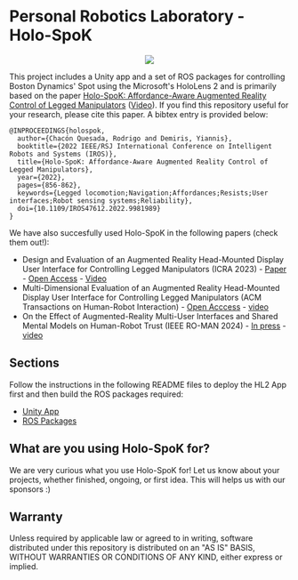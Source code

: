 # Personal Robotics Laboratory - Holo-SpoK

<div style="text-align: center;">

![](media/main.gif)

</div>

This project includes a Unity app and a set of ROS packages for controlling Boston Dynamics' Spot using the Microsoft's HoloLens 2 and is primarily based on the paper [Holo-SpoK: Affordance-Aware Augmented Reality Control of Legged Manipulators](https://doi.org/10.1109/IROS47612.2022.9981989) ([Video](https://www.youtube.com/watch?v=IKRCgP6j_PU)). If you find this repository useful for your research, please cite this paper. A bibtex entry is provided below:

```
@INPROCEEDINGS{holospok,
  author={Chacón Quesada, Rodrigo and Demiris, Yiannis},
  booktitle={2022 IEEE/RSJ International Conference on Intelligent Robots and Systems (IROS)}, 
  title={Holo-SpoK: Affordance-Aware Augmented Reality Control of Legged Manipulators}, 
  year={2022},
  pages={856-862},
  keywords={Legged locomotion;Navigation;Affordances;Resists;User interfaces;Robot sensing systems;Reliability},
  doi={10.1109/IROS47612.2022.9981989}
}
```
We have also succesfully used Holo-SpoK in the following papers (check them out!):

* Design and Evaluation of an Augmented Reality Head-Mounted Display User Interface for Controlling Legged Manipulators (ICRA 2023) - [Paper](https://doi.org/10.1109/ICRA48891.2023.10161278) - [Open Access](https://spiral.imperial.ac.uk/handle/10044/1/107120) - [Video](https://www.youtube.com/watch?v=k4IMFTW_9iM)
* Multi-Dimensional Evaluation of an Augmented Reality Head-Mounted Display User Interface for Controlling Legged Manipulators (ACM Transactions on Human-Robot Interaction) - [Open Acccess](https://doi.org/10.1145/3660649) - [video](https://www.youtube.com/watch?v=I9IfQbMKc4c)
* On the Effect of Augmented-Reality Multi-User Interfaces and Shared Mental Models on Human-Robot Trust (IEEE RO-MAN 2024) - [In press]() - [video](https://www.youtube.com/watch?v=mK19JpjVCs0)

## Sections

Follow the instructions in the following README files to deploy the HL2 App first and then build the ROS packages required:

* [Unity App](UnityApp/README.md)
* [ROS Packages](ROSPackages/README.md)

## What are you using Holo-SpoK for?

We are very curious what you use Holo-SpoK for! Let us know about your projects, whether finished, ongoing, or first idea. This will helps us with our sponsors :)

## Warranty

Unless required by applicable law or agreed to in writing, software distributed under this repository is distributed on an "AS IS" BASIS, WITHOUT WARRANTIES OR CONDITIONS OF ANY KIND, either express or implied.

